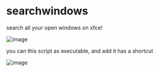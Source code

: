 # searchwindows

search all your open windows on xfce!

![image](https://github.com/user-attachments/assets/2263e459-163b-4595-821f-681c9710e885)


you can this script as executable, and add it has a shortcut

![image](https://github.com/user-attachments/assets/2771e2aa-91bc-4acf-9e8f-fa6a0f4d7033)
